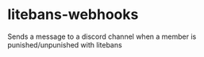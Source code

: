 # litebans-webhooks

Sends a message to a discord channel when a member is punished/unpunished with litebans

